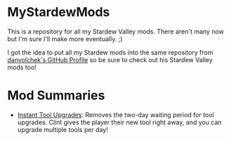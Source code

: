 # MyStardewMods

This is a repository for all my Stardew Valley mods. There aren't many now but I'm sure I'll make more eventually. ;)

I got the idea to put all my Stardew mods into the same repository from [danvolchek's GitHub Profile](https://github.com/danvolchek) so be sure to check out his Stardew Valley mods too!

# Mod Summaries
- [Instant Tool Upgrades](https://github.com/Binarynova/MyStardewMods/tree/main/InstantToolUpgrades): Removes the two-day waiting period for tool upgrades. Clint gives the player their new tool right away, and you can upgrade multiple tools per day!
